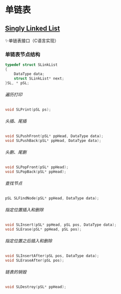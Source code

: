 # 单链表
## [Singly Linked List](https://github.com/AkashiNeko/DataStructure/tree/main/Singly_Linked_List)

✨单链表接口（C语言实现）

### 单链表节点结构
~~~c
typedef struct SLinkList
{
    DataType data;
    struct SLinkList* next;
}SL, * pSL;
~~~

###### 遍历打印
~~~c
void SLPrint(pSL ps);
~~~

###### 头插、尾插
~~~c
void SLPushFront(pSL* ppHead, DataType data);
void SLPushBack(pSL* ppHead, DataType data);
~~~

###### 头删、尾删
~~~c
void SLPopFront(pSL* ppHead);
void SLPopBack(pSL* ppHead);
~~~

###### 查找节点
~~~c
pSL SLFindNode(pSL* ppHead, DataType data);
~~~

###### 指定位置插入和删除
~~~c
void SLInsert(pSL* ppHead, pSL pos, DataType data);
void SLErase(pSL* ppHead, pSL pos);
~~~

###### 指定位置之后插入和删除
~~~c
void SLInsertAfter(pSL pos, DataType data);
void SLEraseAfter(pSL pos);
~~~

###### 链表的销毁
~~~c
void SLDestroy(pSL* ppHead);
~~~